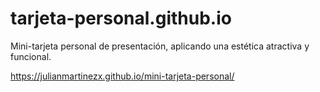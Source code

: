# tarjeta-personal.github.io
Mini-tarjeta personal de presentación, aplicando una estética atractiva y funcional.

https://julianmartinezx.github.io/mini-tarjeta-personal/
